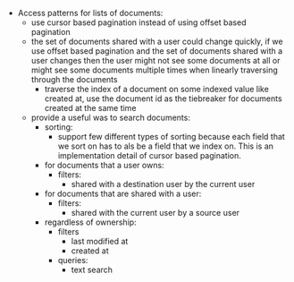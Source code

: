 - Access patterns for lists of documents:
    - use cursor based pagination instead of using offset based pagination
    - the set of documents shared with a user could change quickly, if we use offset based pagination and the set of documents shared with a user changes then the user might not see some documents at all or might see some documents multiple times when linearly traversing through the documents
        - traverse the index of a document on some indexed value like created at, use the document id as the tiebreaker for documents created at the same time
    - provide a useful was to search documents:
        - sorting:
            - support few different types of sorting because each field that we sort on has to als be a field that we index on. This is an implementation detail of cursor based pagination.
        - for documents that a user owns:
            - filters:
                - shared with a destination user by the current user
        - for documents that are shared with a user:
            - filters:
                - shared with the current user by a source user
        - regardless of ownership:
            - filters
                - last modified at
                - created at
            - queries:
                - text search